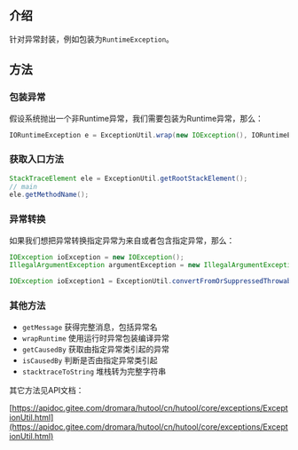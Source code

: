 ## 介绍

针对异常封装，例如包装为`RuntimeException`。

## 方法

### 包装异常

假设系统抛出一个非Runtime异常，我们需要包装为Runtime异常，那么：

```java
IORuntimeException e = ExceptionUtil.wrap(new IOException(), IORuntimeException.class);
```

### 获取入口方法

```java
StackTraceElement ele = ExceptionUtil.getRootStackElement();
// main
ele.getMethodName();
```

### 异常转换

如果我们想把异常转换指定异常为来自或者包含指定异常，那么：

```java
IOException ioException = new IOException();
IllegalArgumentException argumentException = new IllegalArgumentException(ioException);

IOException ioException1 = ExceptionUtil.convertFromOrSuppressedThrowable(argumentException, IOException.class, true);
```

### 其他方法

- `getMessage` 获得完整消息，包括异常名
- `wrapRuntime` 使用运行时异常包装编译异常
- `getCausedBy` 获取由指定异常类引起的异常
- `isCausedBy` 判断是否由指定异常类引起
- `stacktraceToString` 堆栈转为完整字符串

其它方法见API文档：

[https://apidoc.gitee.com/dromara/hutool/cn/hutool/core/exceptions/ExceptionUtil.html](https://apidoc.gitee.com/dromara/hutool/cn/hutool/core/exceptions/ExceptionUtil.html)

